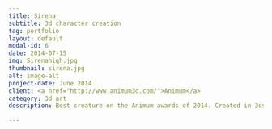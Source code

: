 ```yaml
---
title: Sirena
subtitle: 3d character creation
tag: portfolio
layout: default
modal-id: 6
date: 2014-07-15
img: Sirenahigh.jpg
thumbnail: sirena.jpg
alt: image-alt
project-date: June 2014
client: <a href="http://www.animum3d.com/">Animum</a>
category: 3d art
description: Best creature on the Animum awards of 2014. Created in 3ds max and Zbrush.

---
```

